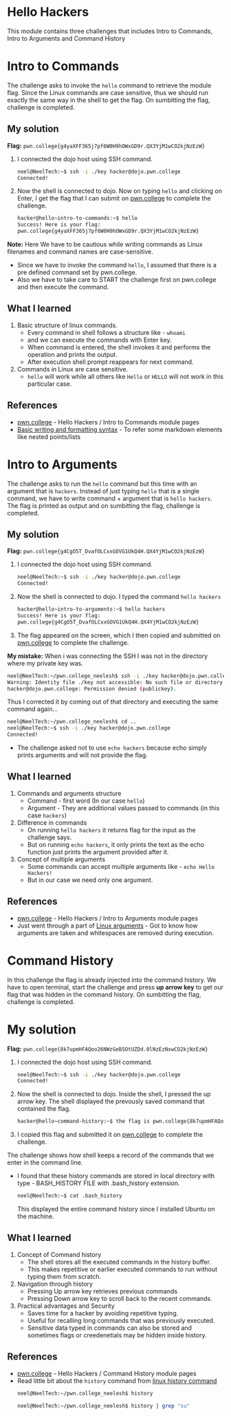 # Hello Hackers
This module contains three challenges that includes Intro to Commands, Intro to Arguments and Command History

# Intro to Commands
The challenge asks to invoke the `hello` command to retrieve the module flag. 
Since the Linux commands are case sensitive, thus we should run exactly the same way in the shell to get the flag. On sumbitting the flag, challenge is completed.

## My solution
**Flag:** `pwn.college{g4yaXFF365j7pf6W0H9hOWxGD9r.QX3YjM1wCO2kjNzEzW}`

1. I connected the dojo host using SSH command.
    ```bash
    neel@NeelTech:~$ ssh -i ./key hacker@dojo.pwn.college
    Connected!
    ```
2. Now the shell is connected to dojo. Now on typing `hello` and clicking on Enter, I get the flag that I can submit on [pwn.college](https://pwn.college/linux-luminarium/hello/) to complete the challenge.
    ```bash
    hacker@hello~intro-to-commands:~$ hello
    Success! Here is your flag:
    pwn.college{g4yaXFF365j7pf6W0H9hOWxGD9r.QX3YjM1wCO2kjNzEzW}
    ```
**Note:** Here We have to be cautious while writing commands as Linux filenames and command names are case-sensitive.

- Since we have to invoke the command `hello`, I assumed that there is a pre defined command set by pwn.college.
- Also we have to take care to START the challenge first on pwn.college and then execute the command.

## What I learned
1. Basic structure of linux commands.
    - Every command in shell follows a structure like - `whoami`
    - and we can execute the commands with Enter key.
    - When command is entered, the shell invokes it and performs the operation and prints the output.
    - After execution shell prompt reappears for next command.
2. Commands in Linux are case sensitive.
    - `hello` will work while all others like `Hello` or `HELLO` will not work in this particular case.

## References 
- [pwn.college](https://pwn.college/linux-luminarium/hello/) - Hello Hackers / Intro to Commands module pages
- [Basic writing and formatting syntax](https://docs.github.com/en/get-started/writing-on-github/getting-started-with-writing-and-formatting-on-github/basic-writing-and-formatting-syntax) - To refer some markdown elements like nested points/lists


# Intro to Arguments
The challenge asks to run the `hello` command but this time with an argument that is `hackers`.
Instead of just typing `hello` that is a single command, we have to write command + argument that is `hello hackers`. The flag is printed as output and on sumbitting the flag, challenge is completed.

## My solution
**Flag:** `pwn.college{g4CgO5T_DvafOLCxxGOVG1UkQ4H.QX4YjM1wCO2kjNzEzW}`

1. I connected the dojo host using SSH command.
    ```bash
    neel@NeelTech:~$ ssh -i ./key hacker@dojo.pwn.college
    Connected!
    ```
2. Now the shell is connected to dojo. I typed the command `hello hackers`
    ```bash
    hacker@hello~intro-to-arguments:~$ hello hackers
    Success! Here is your flag:
    pwn.college{g4CgO5T_DvafOLCxxGOVG1UkQ4H.QX4YjM1wCO2kjNzEzW}
    ```
3.  The flag appeared on the screen, which I then copied and submitted on [pwn.college](https://pwn.college/linux-luminarium/hello/) to complete the challenge.


**My mistake:** When i was connecting the SSH I was not in the directory where my private key was.
```bash
neel@NeelTech:~/pwn.college_neelesh$ ssh -i ./key hacker@dojo.pwn.college
Warning: Identity file ./key not accessible: No such file or directory.
hacker@dojo.pwn.college: Permission denied (publickey).
```
Thus I corrected it by coming out of that directory and executing the same command again...
```bash
neel@NeelTech:~/pwn.college_neelesh$ cd ..
neel@NeelTech:~$ ssh -i ./key hacker@dojo.pwn.college
Connected!
```

- The challenge asked not to use `echo hackers` because echo simply prints arguments and will not provide the flag.

## What I learned

1. Commands and arguments structure
    - Command - first word (In our case `hello`)
    - Argument - They are additional values passed to commands (in this case `hackers`)
2. Difference in commands
    - On running `hello hackers` it returns flag for the input as the challenge says.
    - But on running `echo hackers`, it only prints the text as the echo function just prints the argument provided after it.
3. Concept of multiple arguments
    - Some commands can accept multiple arguments like - `echo Hello Hackers!`
    - But in our case we need only one argument.

## References 
- [pwn.college](https://pwn.college/linux-luminarium/hello/) - Hello Hackers / Intro to Arguments module pages
- Just went through a part of [Linux arguments](https://www.w3resource.com/linux-system-administration/commands-and-arguments.php) - Got to know how arguments are taken and whitespaces are removed during execution.


# Command History
In this challenge the flag is already injected into the command history. We have to open terminal, start the challenge and press **up arrow key** to get our flag that was hidden in the command history. On sumbitting the flag, challenge is completed.

# My solution
**Flag:** `pwn.college{8k7upmHFAQoo26NWzGeBSOtUZDd.0lNzEzNxwCO2kjNzEzW}`

1. I connected the dojo host using SSH command.
    ```bash
    neel@NeelTech:~$ ssh -i ./key hacker@dojo.pwn.college
    Connected!
    ```
2. Now the shell is connected to dojo. Inside the shell, I pressed the up arrow key. The shell displayed the prevously saved command that contained the flag.
    ```bash
    hacker@hello~command-history:~$ the flag is pwn.college{8k7upmHFAQoo26NWzGeBSOtUZDd.0lNzEzNxwCO2kjNzEzW}
    ```
3. I copied this flag and submitted it on [pwn.college](https://pwn.college/linux-luminarium/hello/) to complete the challenge.

The challenge shows how shell keeps a record of the commands that we enter in the command line.

- I found that these history commands are stored in local directory with type - BASH_HISTORY FILE with .bash_history extension.
    ```bash
    neel@NeelTech:~$ cat .bash_history
    ```
    This displayed the entire command history since I installed Ubuntu on the machine.

## What I learned
1. Concept of Command history
    - The shell stores all the executed commands in the history buffer.
    - This makes repetitive or earlier executed commands to run without typing them from scratch.
2. Navigation through history
    - Pressing Up arrow key retrieves previous commands
    - Pressing Down arrow key to scroll back to the recent commands.
3. Practical advantages and Security
    - Saves time for a hacker by avoiding repetitive typing.
    - Useful for recalling long commands that was previously executed.
    - Sensitive data typed in commands can also be stored and sometimes flags or creedenetials may be hidden inside history.

## References 
- [pwn.college](https://pwn.college/linux-luminarium/hello/) - Hello Hackers / Command History module pages
- Read little bit about the `history` command from [linux history command](https://phoenixnap.com/kb/linux-history-command)
    ```bash
    neel@NeelTech:~/pwn.college_neelesh$ history
    ```
    ```bash
    neel@NeelTech:~/pwn.college_neelesh$ history | grep "su"
    ```